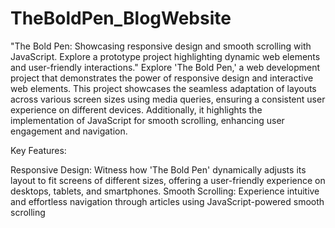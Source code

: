 # TheBoldPen_BlogWebsite
"The Bold Pen: Showcasing responsive design and smooth scrolling with JavaScript. Explore a prototype project highlighting dynamic web elements and user-friendly interactions."
Explore 'The Bold Pen,' a web development project that demonstrates the power of responsive design and interactive web elements. This project showcases the seamless adaptation of layouts across various screen sizes using media queries, ensuring a consistent user experience on different devices. Additionally, it highlights the implementation of JavaScript for smooth scrolling, enhancing user engagement and navigation.

Key Features:

Responsive Design: Witness how 'The Bold Pen' dynamically adjusts its layout to fit screens of different sizes, offering a user-friendly experience on desktops, tablets, and smartphones.
Smooth Scrolling: Experience intuitive and effortless navigation through articles using JavaScript-powered smooth scrolling
